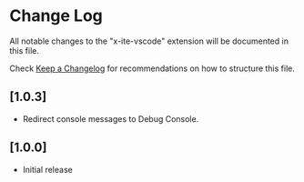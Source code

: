 # Change Log

All notable changes to the "x-ite-vscode" extension will be documented in this file.

Check [Keep a Changelog](http://keepachangelog.com/) for recommendations on how to structure this file.

## [1.0.3]

* Redirect console messages to Debug Console.

## [1.0.0]

- Initial release
